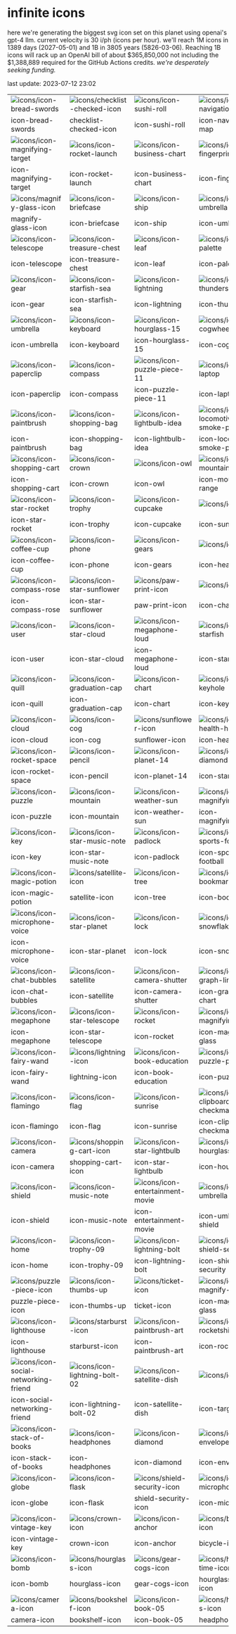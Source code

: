 # infinite icons

here we're generating the biggest svg icon set on this planet using openai's gpt-4 llm. current velocity is 30 i/ph (icons per hour). we'll reach 1M icons in 1389 days (2027-05-01) and 1B in 3805 years (5826-03-06). Reaching 1B icons will rack up an OpenAI bill of about $365,850,000 not including the $1,388,889 required for the GitHub Actions credits. _we're desperately seeking funding._

last update: 2023-07-12 23:02

|  |  |  |  |
| ---- | ---- | ---- | ---- |
| ![icons/icon-bread-swords](icons/icon-bread-swords.svg) | ![icons/checklist-checked-icon](icons/checklist-checked-icon.svg) | ![icons/icon-sushi-roll](icons/icon-sushi-roll.svg) | ![icons/icon-navigation-map](icons/icon-navigation-map.svg) 
| icon-bread-swords | checklist-checked-icon | icon-sushi-roll | icon-navigation-map 
| ![icons/icon-magnifying-target](icons/icon-magnifying-target.svg) | ![icons/icon-rocket-launch](icons/icon-rocket-launch.svg) | ![icons/icon-business-chart](icons/icon-business-chart.svg) | ![icons/icon-fingerprint](icons/icon-fingerprint.svg) 
| icon-magnifying-target | icon-rocket-launch | icon-business-chart | icon-fingerprint 
| ![icons/magnify-glass-icon](icons/magnify-glass-icon.svg) | ![icons/icon-briefcase](icons/icon-briefcase.svg) | ![icons/icon-ship](icons/icon-ship.svg) | ![icons/icon-umbrella-rain](icons/icon-umbrella-rain.svg) 
| magnify-glass-icon | icon-briefcase | icon-ship | icon-umbrella-rain 
| ![icons/icon-telescope](icons/icon-telescope.svg) | ![icons/icon-treasure-chest](icons/icon-treasure-chest.svg) | ![icons/icon-leaf](icons/icon-leaf.svg) | ![icons/icon-palette](icons/icon-palette.svg) 
| icon-telescope | icon-treasure-chest | icon-leaf | icon-palette 
| ![icons/icon-gear](icons/icon-gear.svg) | ![icons/icon-starfish-sea](icons/icon-starfish-sea.svg) | ![icons/icon-lightning](icons/icon-lightning.svg) | ![icons/icon-thunderstorm](icons/icon-thunderstorm.svg) 
| icon-gear | icon-starfish-sea | icon-lightning | icon-thunderstorm 
| ![icons/icon-umbrella](icons/icon-umbrella.svg) | ![icons/icon-keyboard](icons/icon-keyboard.svg) | ![icons/icon-hourglass-15](icons/icon-hourglass-15.svg) | ![icons/icon-cogwheel](icons/icon-cogwheel.svg) 
| icon-umbrella | icon-keyboard | icon-hourglass-15 | icon-cogwheel 
| ![icons/icon-paperclip](icons/icon-paperclip.svg) | ![icons/icon-compass](icons/icon-compass.svg) | ![icons/icon-puzzle-piece-11](icons/icon-puzzle-piece-11.svg) | ![icons/icon-laptop](icons/icon-laptop.svg) 
| icon-paperclip | icon-compass | icon-puzzle-piece-11 | icon-laptop 
| ![icons/icon-paintbrush](icons/icon-paintbrush.svg) | ![icons/icon-shopping-bag](icons/icon-shopping-bag.svg) | ![icons/icon-lightbulb-idea](icons/icon-lightbulb-idea.svg) | ![icons/icon-locomotive-smoke-puff](icons/icon-locomotive-smoke-puff.svg) 
| icon-paintbrush | icon-shopping-bag | icon-lightbulb-idea | icon-locomotive-smoke-puff 
| ![icons/icon-shopping-cart](icons/icon-shopping-cart.svg) | ![icons/icon-crown](icons/icon-crown.svg) | ![icons/icon-owl](icons/icon-owl.svg) | ![icons/icon-mountain-range](icons/icon-mountain-range.svg) 
| icon-shopping-cart | icon-crown | icon-owl | icon-mountain-range 
| ![icons/icon-star-rocket](icons/icon-star-rocket.svg) | ![icons/icon-trophy](icons/icon-trophy.svg) | ![icons/icon-cupcake](icons/icon-cupcake.svg) | ![icons/icon-sun](icons/icon-sun.svg) 
| icon-star-rocket | icon-trophy | icon-cupcake | icon-sun 
| ![icons/icon-coffee-cup](icons/icon-coffee-cup.svg) | ![icons/icon-phone](icons/icon-phone.svg) | ![icons/icon-gears](icons/icon-gears.svg) | ![icons/icon-heart](icons/icon-heart.svg) 
| icon-coffee-cup | icon-phone | icon-gears | icon-heart 
| ![icons/icon-compass-rose](icons/icon-compass-rose.svg) | ![icons/icon-star-sunflower](icons/icon-star-sunflower.svg) | ![icons/paw-print-icon](icons/paw-print-icon.svg) | ![icons/icon-chat](icons/icon-chat.svg) 
| icon-compass-rose | icon-star-sunflower | paw-print-icon | icon-chat 
| ![icons/icon-user](icons/icon-user.svg) | ![icons/icon-star-cloud](icons/icon-star-cloud.svg) | ![icons/icon-megaphone-loud](icons/icon-megaphone-loud.svg) | ![icons/icon-starfish](icons/icon-starfish.svg) 
| icon-user | icon-star-cloud | icon-megaphone-loud | icon-starfish 
| ![icons/icon-quill](icons/icon-quill.svg) | ![icons/icon-graduation-cap](icons/icon-graduation-cap.svg) | ![icons/icon-chart](icons/icon-chart.svg) | ![icons/icon-keyhole](icons/icon-keyhole.svg) 
| icon-quill | icon-graduation-cap | icon-chart | icon-keyhole 
| ![icons/icon-cloud](icons/icon-cloud.svg) | ![icons/icon-cog](icons/icon-cog.svg) | ![icons/sunflower-icon](icons/sunflower-icon.svg) | ![icons/icon-health-heart](icons/icon-health-heart.svg) 
| icon-cloud | icon-cog | sunflower-icon | icon-health-heart 
| ![icons/icon-rocket-space](icons/icon-rocket-space.svg) | ![icons/icon-pencil](icons/icon-pencil.svg) | ![icons/icon-planet-14](icons/icon-planet-14.svg) | ![icons/icon-star-diamond](icons/icon-star-diamond.svg) 
| icon-rocket-space | icon-pencil | icon-planet-14 | icon-star-diamond 
| ![icons/icon-puzzle](icons/icon-puzzle.svg) | ![icons/icon-mountain](icons/icon-mountain.svg) | ![icons/icon-weather-sun](icons/icon-weather-sun.svg) | ![icons/icon-magnifyingglass](icons/icon-magnifyingglass.svg) 
| icon-puzzle | icon-mountain | icon-weather-sun | icon-magnifyingglass 
| ![icons/icon-key](icons/icon-key.svg) | ![icons/icon-star-music-note](icons/icon-star-music-note.svg) | ![icons/icon-padlock](icons/icon-padlock.svg) | ![icons/icon-sports-football](icons/icon-sports-football.svg) 
| icon-key | icon-star-music-note | icon-padlock | icon-sports-football 
| ![icons/icon-magic-potion](icons/icon-magic-potion.svg) | ![icons/satellite-icon](icons/satellite-icon.svg) | ![icons/icon-tree](icons/icon-tree.svg) | ![icons/icon-bookmark](icons/icon-bookmark.svg) 
| icon-magic-potion | satellite-icon | icon-tree | icon-bookmark 
| ![icons/icon-microphone-voice](icons/icon-microphone-voice.svg) | ![icons/icon-star-planet](icons/icon-star-planet.svg) | ![icons/icon-lock](icons/icon-lock.svg) | ![icons/icon-snowflake](icons/icon-snowflake.svg) 
| icon-microphone-voice | icon-star-planet | icon-lock | icon-snowflake 
| ![icons/icon-chat-bubbles](icons/icon-chat-bubbles.svg) | ![icons/icon-satellite](icons/icon-satellite.svg) | ![icons/icon-camera-shutter](icons/icon-camera-shutter.svg) | ![icons/icon-graph-line-chart](icons/icon-graph-line-chart.svg) 
| icon-chat-bubbles | icon-satellite | icon-camera-shutter | icon-graph-line-chart 
| ![icons/icon-megaphone](icons/icon-megaphone.svg) | ![icons/icon-star-telescope](icons/icon-star-telescope.svg) | ![icons/icon-rocket](icons/icon-rocket.svg) | ![icons/icon-magnifying-glass](icons/icon-magnifying-glass.svg) 
| icon-megaphone | icon-star-telescope | icon-rocket | icon-magnifying-glass 
| ![icons/icon-fairy-wand](icons/icon-fairy-wand.svg) | ![icons/lightning-icon](icons/lightning-icon.svg) | ![icons/icon-book-education](icons/icon-book-education.svg) | ![icons/icon-puzzle-piece](icons/icon-puzzle-piece.svg) 
| icon-fairy-wand | lightning-icon | icon-book-education | icon-puzzle-piece 
| ![icons/icon-flamingo](icons/icon-flamingo.svg) | ![icons/icon-flag](icons/icon-flag.svg) | ![icons/icon-sunrise](icons/icon-sunrise.svg) | ![icons/icon-clipboard-checkmark](icons/icon-clipboard-checkmark.svg) 
| icon-flamingo | icon-flag | icon-sunrise | icon-clipboard-checkmark 
| ![icons/icon-camera](icons/icon-camera.svg) | ![icons/shopping-cart-icon](icons/shopping-cart-icon.svg) | ![icons/icon-star-lightbulb](icons/icon-star-lightbulb.svg) | ![icons/icon-hourglass](icons/icon-hourglass.svg) 
| icon-camera | shopping-cart-icon | icon-star-lightbulb | icon-hourglass 
| ![icons/icon-shield](icons/icon-shield.svg) | ![icons/icon-music-note](icons/icon-music-note.svg) | ![icons/icon-entertainment-movie](icons/icon-entertainment-movie.svg) | ![icons/icon-umbrella-shield](icons/icon-umbrella-shield.svg) 
| icon-shield | icon-music-note | icon-entertainment-movie | icon-umbrella-shield 
| ![icons/icon-home](icons/icon-home.svg) | ![icons/icon-trophy-09](icons/icon-trophy-09.svg) | ![icons/icon-lightning-bolt](icons/icon-lightning-bolt.svg) | ![icons/icon-shield-security](icons/icon-shield-security.svg) 
| icon-home | icon-trophy-09 | icon-lightning-bolt | icon-shield-security 
| ![icons/puzzle-piece-icon](icons/puzzle-piece-icon.svg) | ![icons/icon-thumbs-up](icons/icon-thumbs-up.svg) | ![icons/ticket-icon](icons/ticket-icon.svg) | ![icons/icon-magnify-glass](icons/icon-magnify-glass.svg) 
| puzzle-piece-icon | icon-thumbs-up | ticket-icon | icon-magnify-glass 
| ![icons/icon-lighthouse](icons/icon-lighthouse.svg) | ![icons/starburst-icon](icons/starburst-icon.svg) | ![icons/icon-paintbrush-art](icons/icon-paintbrush-art.svg) | ![icons/icon-rocketship](icons/icon-rocketship.svg) 
| icon-lighthouse | starburst-icon | icon-paintbrush-art | icon-rocketship 
| ![icons/icon-social-networking-friend](icons/icon-social-networking-friend.svg) | ![icons/icon-lightning-bolt-02](icons/icon-lightning-bolt-02.svg) | ![icons/icon-satellite-dish](icons/icon-satellite-dish.svg) | ![icons/icon-target](icons/icon-target.svg) 
| icon-social-networking-friend | icon-lightning-bolt-02 | icon-satellite-dish | icon-target 
| ![icons/icon-stack-of-books](icons/icon-stack-of-books.svg) | ![icons/icon-headphones](icons/icon-headphones.svg) | ![icons/icon-diamond](icons/icon-diamond.svg) | ![icons/icon-envelope](icons/icon-envelope.svg) 
| icon-stack-of-books | icon-headphones | icon-diamond | icon-envelope 
| ![icons/icon-globe](icons/icon-globe.svg) | ![icons/icon-flask](icons/icon-flask.svg) | ![icons/shield-security-icon](icons/shield-security-icon.svg) | ![icons/icon-microphone](icons/icon-microphone.svg) 
| icon-globe | icon-flask | shield-security-icon | icon-microphone 
| ![icons/icon-vintage-key](icons/icon-vintage-key.svg) | ![icons/crown-icon](icons/crown-icon.svg) | ![icons/icon-anchor](icons/icon-anchor.svg) | ![icons/bicycle-icon](icons/bicycle-icon.svg) 
| icon-vintage-key | crown-icon | icon-anchor | bicycle-icon 
| ![icons/icon-bomb](icons/icon-bomb.svg) | ![icons/hourglass-icon](icons/hourglass-icon.svg) | ![icons/gear-cogs-icon](icons/gear-cogs-icon.svg) | ![icons/hourglass-time-icon](icons/hourglass-time-icon.svg) 
| icon-bomb | hourglass-icon | gear-cogs-icon | hourglass-time-icon 
| ![icons/camera-icon](icons/camera-icon.svg) | ![icons/bookshelf-icon](icons/bookshelf-icon.svg) | ![icons/icon-book-05](icons/icon-book-05.svg) | ![icons/headphones-icon](icons/headphones-icon.svg) 
| camera-icon | bookshelf-icon | icon-book-05 | headphones-icon 

